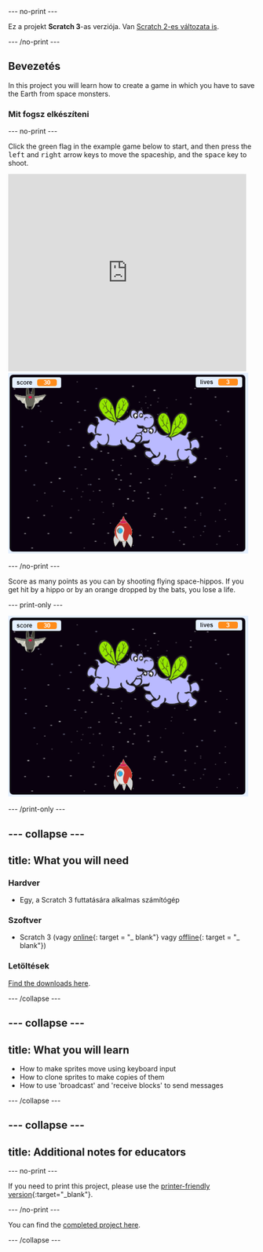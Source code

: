 \--- no-print \---

Ez a projekt **Scratch 3**-as verziója. Van [Scratch 2-es változata is](https://projects.raspberrypi.org/en/projects/clone-wars-scratch2).

\--- /no-print \---

## Bevezetés

In this project you will learn how to create a game in which you have to save the Earth from space monsters.

### Mit fogsz elkészíteni

\--- no-print \---

Click the green flag in the example game below to start, and then press the <kbd>left</kbd> and <kbd>right</kbd> arrow keys to move the spaceship, and the <kbd>space</kbd> key to shoot.

<div class="scratch-preview">
  <iframe allowtransparency="true" width="485" height="402" src="https://scratch.mit.edu/projects/embed/276887163/?autostart=false" frameborder="0" scrolling="no"></iframe>
  <img src="images/showcase.png">
</div>

\--- /no-print \---

Score as many points as you can by shooting flying space-hippos. If you get hit by a hippo or by an orange dropped by the bats, you lose a life.

\--- print-only \---

![desc](images/showcase.png)

\--- /print-only \---

## \--- collapse \---

## title: What you will need

### Hardver

+ Egy, a Scratch 3 futtatására alkalmas számítógép

### Szoftver

+ Scratch 3 (vagy [online](https://rpf.io/scratchon){: target = "_ blank"} vagy [offline](https://rpf.io/scratchoff){: target = "_ blank"})

### Letöltések

[Find the downloads here](http://rpf.io/p/en/clone-wars-go).

\--- /collapse \---

## \--- collapse \---

## title: What you will learn

+ How to make sprites move using keyboard input
+ How to clone sprites to make copies of them
+ How to use 'broadcast' and 'receive blocks' to send messages

\--- /collapse \---

## \--- collapse \---

## title: Additional notes for educators

\--- no-print \---

If you need to print this project, please use the [printer-friendly version](https://projects.raspberrypi.org/en/projects/clone-wars/print){:target="_blank"}.

\--- /no-print \---

You can find the [completed project here](http://rpf.io/p/en/clone-wars-get).

\--- /collapse \---